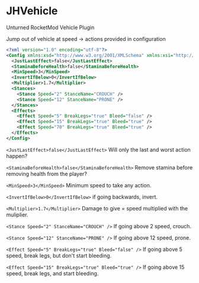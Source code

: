 # JHVehicle
Unturned RocketMod Vehicle Plugin


Jump out of vehicle at speed -> actions provided in configuration

```xml
<?xml version="1.0" encoding="utf-8"?>
<Config xmlns:xsd="http://www.w3.org/2001/XMLSchema" xmlns:xsi="http://www.w3.org/2001/XMLSchema-instance">
  <JustLastEffect>false</JustLastEffect>
  <StaminaBeforeHealth>false</StaminaBeforeHealth>
  <MinSpeed>3</MinSpeed>
  <InvertIfBelow>0</InvertIfBelow>
  <Multiplier>1.7</Multiplier>
  <Stances>
    <Stance Speed="2" StanceName="CROUCH" />
    <Stance Speed="12" StanceName="PRONE" />
  </Stances>
  <Effects>
    <Effect Speed="5" BreakLegs="true" Bleed="false" />
    <Effect Speed="15" BreakLegs="true" Bleed="true" />
    <Effect Speed="70" BreakLegs="true" Bleed="true" />
  </Effects>
</Config>
```

`<JustLastEffect>false</JustLastEffect>` Will only the last and worst action happen?

`<StaminaBeforeHealth>false</StaminaBeforeHealth>` Remove stamina before removing health from the player?

`<MinSpeed>3</MinSpeed>` Minimum speed to take any action.

`<InvertIfBelow>0</InvertIfBelow>` if going backwards, invert.

`<Multiplier>1.7</Multiplier>` Damage to give = speed multiplied with the muliplier.

`<Stance Speed="2" StanceName="CROUCH" />` If going above 2 speed, crouch.

`<Stance Speed="12" StanceName="PRONE" />` If going above 12 speed, prone.

`<Effect Speed="5" BreakLegs="true" Bleed="false" />` If going above 5 speed, break legs, but don't start bleeding.

`<Effect Speed="15" BreakLegs="true" Bleed="true" />` If going above 15 speed, break legs, and start bleeding.
